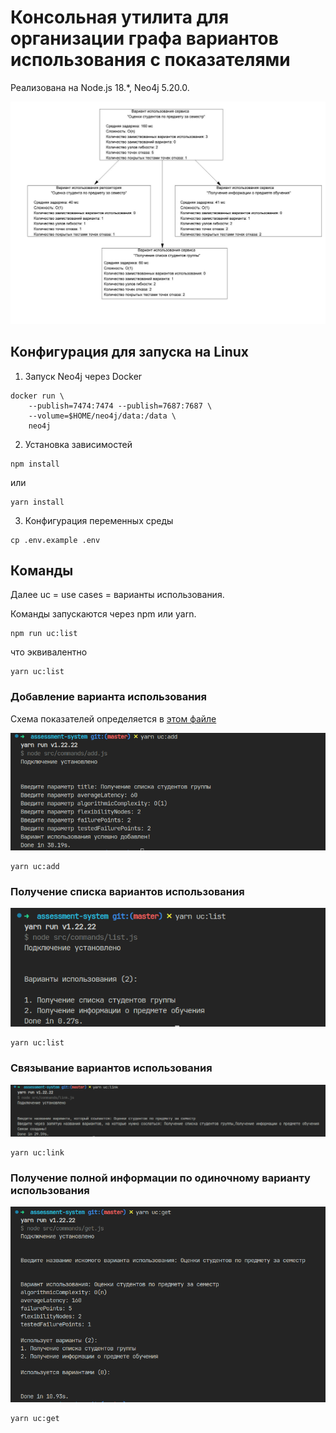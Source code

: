 # Консольная утилита для организации графа вариантов использования с показателями

Реализована на Node.js 18.\*, Neo4j 5.20.0.

![Граф вариантов использования](images/theory.png)

## Конфигурация для запуска на Linux

1. Запуск Neo4j через Docker

```shell
docker run \
    --publish=7474:7474 --publish=7687:7687 \
    --volume=$HOME/neo4j/data:/data \
    neo4j
```

2. Установка зависимостей

```shell
npm install
```

или

```shell
yarn install
```

3. Конфигурация переменных среды

```shell
cp .env.example .env
```

## Команды

Далее uc = use cases = варианты использования.

Команды запускаются через npm или yarn.

```shell
npm run uc:list
```

что эквивалентно

```shell
yarn uc:list
```

### Добавление варианта использования

Схема показателей определяется в [этом файле](src/schema.js)

![Добавление](images/add.png)

```shell
yarn uc:add
```

### Получение списка вариантов использования

![Получение списка](images/list.png)

```shell
yarn uc:list
```

### Связывание вариантов использования

![Связывание](images/link.png)

```shell
yarn uc:link
```

### Получение полной информации по одиночному варианту использования

![Получение полной информации по одиночному варианту использования](images/get.png)

```shell
yarn uc:get
```
